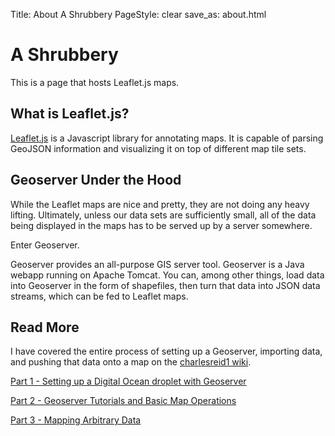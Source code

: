 Title: About A Shrubbery
PageStyle: clear
save_as: about.html

# A Shrubbery

This is a page that hosts Leaflet.js maps.

## What is Leaflet.js?

[Leaflet.js](http://leafletjs.com/) is a Javascript library for
annotating maps. It is capable of parsing GeoJSON information
and visualizing it on top of different map tile sets.

## Geoserver Under the Hood

While the Leaflet maps are nice and pretty, they are not 
doing any heavy lifting. Ultimately, unless our data sets
are sufficiently small, all of the data being displayed in the 
maps has to be served up by a server somewhere.

Enter Geoserver.

Geoserver provides an all-purpose GIS server tool. Geoserver
is a Java webapp running on Apache Tomcat. You can, among 
other things, load data into Geoserver in the form of shapefiles,
then turn that data into JSON data streams, which can be 
fed to Leaflet maps.

## Read More

I have covered the entire process of setting up 
a Geoserver, importing data, and pushing that data
onto a map on the [charlesreid1 wiki](http://charlesreid1.com/wiki).

[Part 1 - Setting up a Digital Ocean droplet with Geoserver](http://charlesreid1.com/wiki/Geodroplet)

[Part 2 - Geoserver Tutorials and Basic Map Operations](http://charlesreid1.com/wiki/Geoserver)

[Part 3 - Mapping Arbitrary Data](http://charlesreid1.com/wiki/Geoserver_OilGas)

